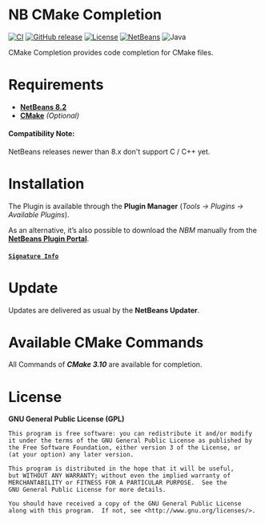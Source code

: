 # NB CMake Completion

[![CI](https://github.com/offa/NB-CMake-Completion/workflows/ci/badge.svg)](https://github.com/offa/NB-CMake-Completion/actions)
[![GitHub release](https://img.shields.io/github/release/offa/NB-Cmake-Completion.svg)](https://github.com/offa/NB-Cmake-Completion/releases)
[![License](https://img.shields.io/badge/license-GPLv3-yellow.svg)](LICENSE)
[![NetBeans](https://img.shields.io/badge/netbeans-8.2-lightgrey.svg)](http://plugins.netbeans.org/plugin/63633/cmake-completion)
![Java](https://img.shields.io/badge/java-1.8-green.svg)

CMake Completion provides code completion for CMake files.


# Requirements

 - [**NetBeans 8.2**](https://netbeans.org)
 - [**CMake**](http://cmake.org) *(Optional)*

#### Compatibility Note:

NetBeans releases newer than 8.x don't support C / C++ yet.


# Installation

The Plugin is available through the **Plugin Manager** (*Tools → Plugins → Available Plugins*).

As an alternative, it’s also possible to download the *NBM* manually from the [**NetBeans Plugin Portal**](http://plugins.netbeans.org/plugin/63633/cmake-completion).

#### [`Signature Info`](https://github.com/offa/NB-CMake-Completion/wiki/NBM-Signature)


# Update

Updates are delivered as usual by the **NetBeans Updater**.


# Available CMake Commands

All Commands of ***CMake 3.10*** are available for completion.


# License

**GNU General Public License (GPL)**

    This program is free software: you can redistribute it and/or modify
    it under the terms of the GNU General Public License as published by
    the Free Software Foundation, either version 3 of the License, or
    (at your option) any later version.

    This program is distributed in the hope that it will be useful,
    but WITHOUT ANY WARRANTY; without even the implied warranty of
    MERCHANTABILITY or FITNESS FOR A PARTICULAR PURPOSE.  See the
    GNU General Public License for more details.

    You should have received a copy of the GNU General Public License
    along with this program.  If not, see <http://www.gnu.org/licenses/>.
